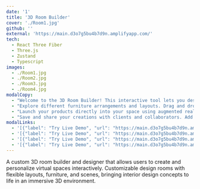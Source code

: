 ```yaml
---
date: '1'
title: '3D Room Builder'
cover: './Room1.jpg'
github: ''
external: 'https://main.d3o7g5bu4b7d9n.amplifyapp.com/'
tech:
  - React Three Fiber
  - Three.js
  - Zustand
  - Typescript
images:
  - ./Room1.jpg
  - ./Room2.jpg
  - ./Room3.jpg
  - ./Room4.jpg
modalCopy:
  - "Welcome to the 3D Room Builder! This interactive tool lets you design and customize virtual spaces in real-time. Start by selecting room layouts and see your vision come to life."
  - "Explore different furniture arrangements and layouts. Drag and drop furniture pieces, adjust lighting, and experiment with various styles to create your perfect space."
  - "Launch your products directly into your space using augmented reality. Experience how furniture and decor look in your actual environment before making any purchases."
  - "Save and share your creations with clients and collaborators. Add items to your cart and complete purchases directly from your designs. Export high-quality renders and manage multiple design projects all in one place."
modalLinks:
  - '[{"label": "Try Live Demo", "url": "https://main.d3o7g5bu4b7d9n.amplifyapp.com/"}]'
  - '[{"label": "Try Live Demo", "url": "https://main.d3o7g5bu4b7d9n.amplifyapp.com/"}]'
  - '[{"label": "Try Live Demo", "url": "https://main.d3o7g5bu4b7d9n.amplifyapp.com/"}]'
  - '[{"label": "Try Live Demo", "url": "https://main.d3o7g5bu4b7d9n.amplifyapp.com/"}]'
---
```


A custom 3D room builder and designer that allows users to create and personalize virtual spaces interactively. Customizable design rooms with flexible layouts, furniture, and scenes, bringing interior design concepts to life in an immersive 3D environment.
